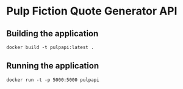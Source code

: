 # Pulp Fiction Quote Generator API


## Building the application 
```
docker build -t pulpapi:latest .
```

## Running the application
```
docker run -t -p 5000:5000 pulpapi
```
